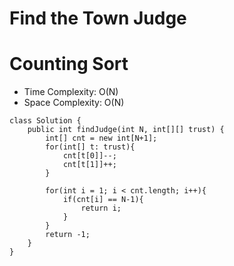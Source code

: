 # Find the Town Judge

# Counting Sort

- Time Complexity: O(N)
- Space Complexity: O(N)

```
class Solution {
    public int findJudge(int N, int[][] trust) {
        int[] cnt = new int[N+1];
        for(int[] t: trust){
            cnt[t[0]]--;
            cnt[t[1]]++;
        }

        for(int i = 1; i < cnt.length; i++){
            if(cnt[i] == N-1){
                return i;
            }
        }
        return -1;
    }
}
```
